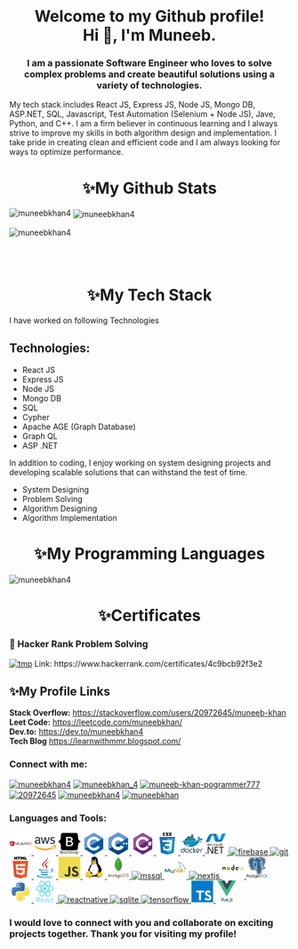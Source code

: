 <h1 align="center">Welcome to my Github profile!<br>Hi 👋, I'm Muneeb.</h1>
<h3 align="center">I am a passionate Software Engineer who loves to solve complex problems and create beautiful solutions using a variety of technologies.</h3>

My tech stack includes React JS, Express JS, Node JS, Mongo DB, ASP.NET, SQL, Javascript, Test Automation (Selenium + Node JS), Jave, Python, and C++.
I am a firm believer in continuous learning and I always strive to improve my skills in both algorithm design and implementation. I take pride in creating clean and efficient code and I am always looking for ways to optimize performance.

<h1 align="center"> ✨My Github Stats</h1>
<p><img align="left" src="https://github-readme-stats.vercel.app/api/top-langs?username=muneebkhan4&theme=blue-green&show_icons=true&locale=en&layout=compact" alt="muneebkhan4" /></p>

<p>&nbsp;<img align="center" src="https://github-readme-stats.vercel.app/api?username=muneebkhan4&theme=blue-green&show_icons=true&locale=en" alt="muneebkhan4" /></p>

<p><img align="center" src="https://github-readme-streak-stats.herokuapp.com/?user=muneebkhan4&theme=blue-green" alt="muneebkhan4" /></p></br></br>

<h1 align="center"> ✨My Tech Stack</h1>
I have worked on following Technologies</br>
  <h2>Technologies:</h2>
  <ul>
    <li>React JS</li>
    <li>Express JS</li>
    <li>Node JS</li>
    <li>Mongo DB</li>
    <li>SQL</li>
    <li>Cypher</li>
    <li>Apache AGE (Graph Database)</li>
    <li>Graph QL</li>
    <li>ASP .NET</li>
  </ul>

In addition to coding, I enjoy working on system designing projects and developing scalable solutions that can withstand the test of time.</br>
<ul>
    <li>System Designing</li>
    <li>Problem Solving</li>
    <li>Algorithm Designing</li>
    <li>Algorithm Implementation</li>
  </ul>

<h1 align="center"> ✨My Programming Languages</h1>
<p><img align="center" src="https://github-readme-stats.vercel.app/api/top-langs/?username=muneebkhan4&theme=blue-green" alt="muneebkhan4" /></p>
    

<h1 align="center"> ✨Certificates</h1>
  <h3>👑 Hacker Rank Problem Solving</h3>
  <a href="https://ibb.co/RzR5zNr"><img src="https://i.ibb.co/2gGbgSV/tmp.png" alt="tmp" border="0"></a>
  Link: https://www.hackerrank.com/certificates/4c9bcb92f3e2

## ✨My Profile Links
**Stack Overflow:** https://stackoverflow.com/users/20972645/muneeb-khan </br>
**Leet Code:**      https://leetcode.com/muneebkhan/</br>
**Dev.to:**         https://dev.to/muneebkhan4</br>
**Tech Blog**       https://learnwithmmr.blogspot.com/</br>

<h3 align="left">Connect with me:</h3>
<p align="left">
<a href="https://dev.to/muneebkhan4" target="blank"><img align="center" src="https://raw.githubusercontent.com/rahuldkjain/github-profile-readme-generator/master/src/images/icons/Social/devto.svg" alt="muneebkhan4" height="30" width="40" /></a>
<a href="https://twitter.com/muneebkhan_4" target="blank"><img align="center" src="https://raw.githubusercontent.com/rahuldkjain/github-profile-readme-generator/master/src/images/icons/Social/twitter.svg" alt="muneebkhan_4" height="30" width="40" /></a>
<a href="https://linkedin.com/in/muneeb-khan-pogrammer777" target="blank"><img align="center" src="https://raw.githubusercontent.com/rahuldkjain/github-profile-readme-generator/master/src/images/icons/Social/linked-in-alt.svg" alt="muneeb-khan-pogrammer777" height="30" width="40" /></a>
<a href="https://stackoverflow.com/users/20972645" target="blank"><img align="center" src="https://raw.githubusercontent.com/rahuldkjain/github-profile-readme-generator/master/src/images/icons/Social/stack-overflow.svg" alt="20972645" height="30" width="40" /></a>
<a href="https://www.hackerrank.com/muneebkhan4" target="blank"><img align="center" src="https://raw.githubusercontent.com/rahuldkjain/github-profile-readme-generator/master/src/images/icons/Social/hackerrank.svg" alt="muneebkhan4" height="30" width="40" /></a>
<a href="https://www.leetcode.com/muneebkhan" target="blank"><img align="center" src="https://raw.githubusercontent.com/rahuldkjain/github-profile-readme-generator/master/src/images/icons/Social/leet-code.svg" alt="muneebkhan" height="30" width="40" /></a>
</p>

<h3 align="left">Languages and Tools:</h3>
<p align="left"> <a href="https://angular.io" target="_blank" rel="noreferrer"> <img src="https://raw.githubusercontent.com/devicons/devicon/master/icons/angularjs/angularjs-original-wordmark.svg" alt="angularjs" width="40" height="40"/> </a> <a href="https://aws.amazon.com" target="_blank" rel="noreferrer"> <img src="https://raw.githubusercontent.com/devicons/devicon/master/icons/amazonwebservices/amazonwebservices-original-wordmark.svg" alt="aws" width="40" height="40"/> </a> <a href="https://getbootstrap.com" target="_blank" rel="noreferrer"> <img src="https://raw.githubusercontent.com/devicons/devicon/master/icons/bootstrap/bootstrap-plain-wordmark.svg" alt="bootstrap" width="40" height="40"/> </a> <a href="https://www.cprogramming.com/" target="_blank" rel="noreferrer"> <img src="https://raw.githubusercontent.com/devicons/devicon/master/icons/c/c-original.svg" alt="c" width="40" height="40"/> </a> <a href="https://www.w3schools.com/cpp/" target="_blank" rel="noreferrer"> <img src="https://raw.githubusercontent.com/devicons/devicon/master/icons/cplusplus/cplusplus-original.svg" alt="cplusplus" width="40" height="40"/> </a> <a href="https://www.w3schools.com/cs/" target="_blank" rel="noreferrer"> <img src="https://raw.githubusercontent.com/devicons/devicon/master/icons/csharp/csharp-original.svg" alt="csharp" width="40" height="40"/> </a> <a href="https://www.w3schools.com/css/" target="_blank" rel="noreferrer"> <img src="https://raw.githubusercontent.com/devicons/devicon/master/icons/css3/css3-original-wordmark.svg" alt="css3" width="40" height="40"/> </a> <a href="https://www.docker.com/" target="_blank" rel="noreferrer"> <img src="https://raw.githubusercontent.com/devicons/devicon/master/icons/docker/docker-original-wordmark.svg" alt="docker" width="40" height="40"/> </a> <a href="https://dotnet.microsoft.com/" target="_blank" rel="noreferrer"> <img src="https://raw.githubusercontent.com/devicons/devicon/master/icons/dot-net/dot-net-original-wordmark.svg" alt="dotnet" width="40" height="40"/> </a> <a href="https://firebase.google.com/" target="_blank" rel="noreferrer"> <img src="https://www.vectorlogo.zone/logos/firebase/firebase-icon.svg" alt="firebase" width="40" height="40"/> </a> <a href="https://git-scm.com/" target="_blank" rel="noreferrer"> <img src="https://www.vectorlogo.zone/logos/git-scm/git-scm-icon.svg" alt="git" width="40" height="40"/> </a> <a href="https://www.w3.org/html/" target="_blank" rel="noreferrer"> <img src="https://raw.githubusercontent.com/devicons/devicon/master/icons/html5/html5-original-wordmark.svg" alt="html5" width="40" height="40"/> </a> <a href="https://www.java.com" target="_blank" rel="noreferrer"> <img src="https://raw.githubusercontent.com/devicons/devicon/master/icons/java/java-original.svg" alt="java" width="40" height="40"/> </a> <a href="https://developer.mozilla.org/en-US/docs/Web/JavaScript" target="_blank" rel="noreferrer"> <img src="https://raw.githubusercontent.com/devicons/devicon/master/icons/javascript/javascript-original.svg" alt="javascript" width="40" height="40"/> </a> <a href="https://www.linux.org/" target="_blank" rel="noreferrer"> <img src="https://raw.githubusercontent.com/devicons/devicon/master/icons/linux/linux-original.svg" alt="linux" width="40" height="40"/> </a> <a href="https://www.mongodb.com/" target="_blank" rel="noreferrer"> <img src="https://raw.githubusercontent.com/devicons/devicon/master/icons/mongodb/mongodb-original-wordmark.svg" alt="mongodb" width="40" height="40"/> </a> <a href="https://www.microsoft.com/en-us/sql-server" target="_blank" rel="noreferrer"> <img src="https://www.svgrepo.com/show/303229/microsoft-sql-server-logo.svg" alt="mssql" width="40" height="40"/> </a> <a href="https://www.mysql.com/" target="_blank" rel="noreferrer"> <img src="https://raw.githubusercontent.com/devicons/devicon/master/icons/mysql/mysql-original-wordmark.svg" alt="mysql" width="40" height="40"/> </a> <a href="https://nextjs.org/" target="_blank" rel="noreferrer"> <img src="https://cdn.worldvectorlogo.com/logos/nextjs-2.svg" alt="nextjs" width="40" height="40"/> </a> <a href="https://nodejs.org" target="_blank" rel="noreferrer"> <img src="https://raw.githubusercontent.com/devicons/devicon/master/icons/nodejs/nodejs-original-wordmark.svg" alt="nodejs" width="40" height="40"/> </a> <a href="https://www.postgresql.org" target="_blank" rel="noreferrer"> <img src="https://raw.githubusercontent.com/devicons/devicon/master/icons/postgresql/postgresql-original-wordmark.svg" alt="postgresql" width="40" height="40"/> </a> <a href="https://www.python.org" target="_blank" rel="noreferrer"> <img src="https://raw.githubusercontent.com/devicons/devicon/master/icons/python/python-original.svg" alt="python" width="40" height="40"/> </a> <a href="https://reactjs.org/" target="_blank" rel="noreferrer"> <img src="https://raw.githubusercontent.com/devicons/devicon/master/icons/react/react-original-wordmark.svg" alt="react" width="40" height="40"/> </a> <a href="https://reactnative.dev/" target="_blank" rel="noreferrer"> <img src="https://reactnative.dev/img/header_logo.svg" alt="reactnative" width="40" height="40"/> </a> <a href="https://www.sqlite.org/" target="_blank" rel="noreferrer"> <img src="https://www.vectorlogo.zone/logos/sqlite/sqlite-icon.svg" alt="sqlite" width="40" height="40"/> </a> <a href="https://www.tensorflow.org" target="_blank" rel="noreferrer"> <img src="https://www.vectorlogo.zone/logos/tensorflow/tensorflow-icon.svg" alt="tensorflow" width="40" height="40"/> </a> <a href="https://www.typescriptlang.org/" target="_blank" rel="noreferrer"> <img src="https://raw.githubusercontent.com/devicons/devicon/master/icons/typescript/typescript-original.svg" alt="typescript" width="40" height="40"/> </a> <a href="https://vuejs.org/" target="_blank" rel="noreferrer"> <img src="https://raw.githubusercontent.com/devicons/devicon/master/icons/vuejs/vuejs-original-wordmark.svg" alt="vuejs" width="40" height="40"/> </a> </p>
<h3>I would love to connect with you and collaborate on exciting projects together. Thank you for visiting my profile!</h3>
<!---
muneebkhan4/muneebkhan4 is a ✨ special ✨ repository because its `README.md` (this file) appears on your GitHub profile.
You can click the Preview link to take a look at your changes.
--->

